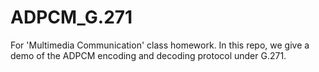 # ADPCM_G.271
For 'Multimedia Communication' class homework. In this repo, we give a demo of the ADPCM encoding and decoding protocol under G.271.
